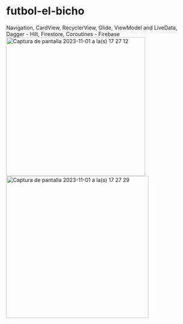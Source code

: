 # futbol-el-bicho
Navigation, CardView, RecyclerView, Glide, ViewModel and LiveData, Dagger - Hilt, Firestore, Coroutines - Firebase
<img width="370" alt="Captura de pantalla 2023-11-01 a la(s) 17 27 12" src="https://github.com/joseortiz-bot/futbol-el-bicho/assets/52723657/62f2cc2f-d46e-46f0-b48d-d76201a7e2c1">
<img width="379" alt="Captura de pantalla 2023-11-01 a la(s) 17 27 29" src="https://github.com/joseortiz-bot/futbol-el-bicho/assets/52723657/fc819306-af8c-4dd1-8596-37f268046522">



